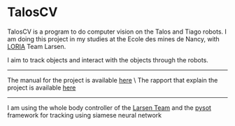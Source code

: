 # TalosCV

TalosCV is a program to do computer vision on the Talos and Tiago robots.
I am doing this project in my studies at the Ecole des mines de Nancy, with [LORIA](https://www.loria.fr/en/) Team Larsen.

I aim to track objects and interact with the objects through the robots.

---

The manual for the project is available [here](MANUAL.md)
\\
The rapport that explain the project is available [here](rapport.pdf)

---

I am using the whole body controller of the [Larsen Team](https://gitlab.inria.fr/locolearn/public/docker_inria_wbc) and the [pysot](https://github.com/STVIR/pysot) framework for tracking using siamese neural network
